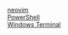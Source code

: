 [neovim](./nvim/) \
[PowerShell](./WindowsTerminal/PowerShell/) \
[Windows Terminal](./WindowsTerminal/)
